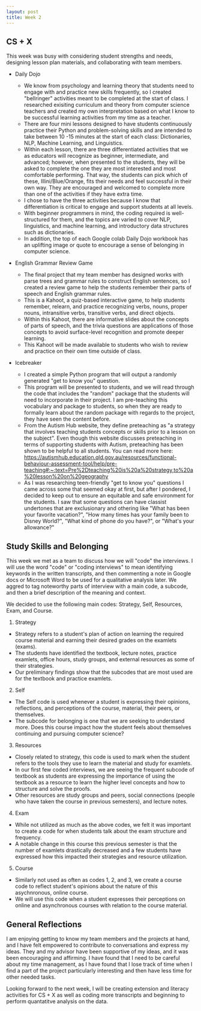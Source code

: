 ```yaml
---
layout: post
title: Week 2
---
```


## CS + X
This week was busy with considering student strengths and needs, designing lesson plan materials, and collaborating with team members.
+ Daily Dojo 
  + We know from psychology and learning theory that students need to engage with and practice new skills frequently, so I created "bellringer" activities meant to be completed at the start of class. I researched exisiting curriculum and theory from computer science teachers and created my own interpretation based on what I know to be successful learning activities from my time as a teacher.
  + There are four mini lessons designed to have students continuously practice their Python and problem-solving skills and are intended to take between 10 -15 minutes at the start of each class: Dictionaries, NLP, Machine Learning, and Linguistics.  
  + Within each lesson, there are three differentiated activities that we as educators will recognize as beginner, intermediate, and advanced; however, when presented to the students, they will be asked to complete the one they are most interested and most comfortable performing. That way, the students can pick which of these, Illini/Blue/Orange, fits their needs and feel successful in their own way. They are encouraged and welcomed to complete more than one of the activities if they have extra time.
  + I chose to have the three activities because I know that differentiation is critical to engage and support students at all levels.
  + With beginner programmers in mind, the coding required is well-structured for them, and the topics are varied to cover NLP, linguistics, and machine learning, and introductory data structures such as dictionaries.
  + In addition, the top of each Google colab Daily Dojo workbook has an uplifting image or quote to encourage a sense of belonging in computer science.


+ English Grammar Review Game
  + The final project that my team member has designed works with parse trees and grammar rules to construct English sentences, so I created a review game to help the students remember their parts of speech and English grammar rules.   
  + This is a Kahoot, a quiz-based interactive game, to help students remember, relearn, and practice recognizing verbs, nouns, proper nouns, intransitive verbs, transitive verbs, and direct objects.
  + Within this Kahoot, there are informative slides about the concepts of parts of speech, and the trivia questions are applications of those concepts to avoid surface-level recognition and promote deeper learning.
  + This Kahoot will be made available to students who wish to review and practice on their own time outside of class.

+ Icebreaker
  +  I created a simple Python program that will output a randomly generated "get to know you" question.
  +  This program will be presented to students, and we will read through the code that includes the "random" package that the students will need to incorporate in their project. I am pre-teaching this vocabulary and package to students, so when they are ready to formally learn about the random package with regards to the project, they have seen the content before.
  +  From the Autism Hub website, they define preteaching as "a strategy that involves teaching students concepts or skills prior to a lesson on the subject". Even though this website discusses preteaching in terms of supporting students with Autism, preteaching has been shown to be helpful to all students. You can read more here: https://autismhub.education.qld.gov.au/resources/functional-behaviour-assessment-tool/help/pre-teaching#:~:text=Pre%2Dteaching%20is%20a%20strategy,to%20a%20lesson%20on%20geography
  +  As I was researching teen-friendly "get to know you" questions I came across some that seemed okay at first, but after I pondered, I decided to keep out to ensure an equitable and safe environment for the students. I saw that some questions can have classist undertones that are exclusionary and othering like "What has been your favorite vacation?", "How many times has your family been to Disney World?", "What kind of phone do you have?", or "What's your allowance?"


## Study Skills and Belonging
This week we met as a team to discuss how we will "code" the interviews. I will use the word "code" or "coding interviews" to mean identifying keywords in the written transcripts, and then commenting a note in Google docs or Microsoft Word to be used for a qualitative analysis later. We aggred to tag noteworthy parts of interview with a main code, a subcode, and then a brief description of the meaning and context.

We decided to use the following main codes: Strategy, Self, Resources, Exam, and Course.
1. Strategy
  + Strategy refers to a student's plan of action on learning the required course material and earning their desired grades on the examlets (exams).
  + The students have identified the textbook, lecture notes, practice examlets, office hours, study groups, and external resources as some of their strategies.
  + Our preliminary findings show that the subcodes that are most used are for the textbook and practice examlets.
2. Self
  + The Self code is used whenever a student is expressing their opinions, reflections, and perceptions of the course, material, their peers, or themselves.
  + The subcode for belonging is one that we are seeking to understand more. Does this course impact how the student feels about themselves continuing and pursuing computer science?
3. Resources
  + Closely related to strategy, this code is used to mark when the student refers to the tools they use to learn the material and study for examlets.
  + In our first few coded interviews, we are seeing the frequent subcode of textbook as students are expressing the importance of using the textbook as a resource to learn the higher level concepts and how to structure and solve the proofs. 
  + Other resources are study groups and peers, social connections (people who have taken the course in previous semesters), and lecture notes.
4. Exam
  + While not utilized as much as the above codes, we felt it was important to create a code for when students talk about the exam structure and frequency.
  + A notable change in this course this previous semester is that the number of examlets drastically decreased and a few students have expressed how this impacted their strategies and resource utilization.
5. Course
  + Similarly not used as often as codes 1, 2, and 3, we create a course code to reflect student's opinions about the nature of this asychnronous, online course.
  + We will use this code when a student expresses their perceptions on online and asynchronous courses with relation to the course material.



## General Reflections
I am enjoying getting to know my team members and the projects at hand, and I have felt empowered to contribute to conversations and express my ideas. They and my advisor have been supportive of my ideas, and it was been encouraging and affirming. I have found that I need to be careful about my time management, as I have found that I lose track of time when I find a part of the project particularly interesting and then have less time for other needed tasks.

Looking forward to the next week, I will be creating extension and literacy activities for CS + X as well as coding more transcripts and beginning to perform quantatitve analysis on the data.

